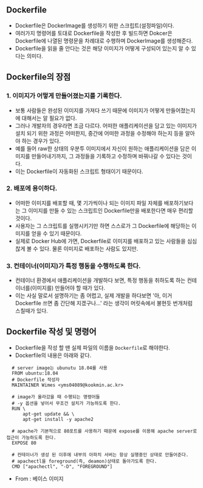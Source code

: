 ## Dockerfile
- Dockerfile은 DockerImage를 생성하기 위한 스크립트(설정파일)이다.
- 여러가지 명령어를 토대로 Dockerfile을 작성한 후 빌드하면 Dokcer은 Dockerfile에 나열된 명령문을 차례대로 수행하며 DockerImage를 생성해준다.
- Dockerfile을 읽을 줄 안다는 것은 해당 이미지가 어떻게 구성되어 있는지 알 수 있다는 의미다.

## Dockerfile의 장점
### 1. 이미지가 어떻게 만들어졌는지를 기록한다.
- 보통 사람들은 완성된 이미지를 가져다 쓰기 때문에 이미지가 어떻게 만들어졌는지에 대해서는 알 필요가 없다.
- 그러나 개발자의 경우라면 조금 다르다. 어떠한 애플리케이션을 담고 있는 이미지가 설치 되기 위한 과정은 어떠한지, 중간에 어떠한 과정을 수정해야 하는지 등을 알아야 하는 경우가 있다.
- 예를 들어 raw한 상태의 우분투 이미지에서 자신이 원하는 애플리케이션을 담은 이미지를 만들어내기까지, 그 과정들을 기록하고 수정하며 바꿔나갈 수 있다는 것이다.
- 이는 Dockerfile이 자동화된 스크립트 형태이기 때문이다.

### 2. 배포에 용이하다.
- 어떠한 이미지를 배포할 때, 몇 기가씩이나 되는 이미지 파일 자체를 배포하기보다는 그 이미지를 만들 수 있는 스크립트인 Dockerfile만을 배포한다면 매우 편리할 것이다.
- 사용자는 그 스크립트를 실행시키기만 하면 스스로가 그 Dockerfile에 해당하는 이미지를 얻을 수 있기 때문이다.
- 실제로 Docker Hub에 가면, Dockerfile로 이미지를 배포하고 있는 사람들을 심심찮게 볼 수 있다. 물론 이미지로 배포하는 사람도 있지만.
 
### 3. 컨테이너(이미지)가 특정 행동을 수행하도록 한다.
- 컨테이너 환경에서 애플리케이션을 개발하다 보면, 특정 행동을 취하도록 하는 컨테이너를(이미지를) 만들어야 할 때가 있다.
- 이는 사실 말로서 설명하기는 좀 어렵고, 실제 개발을 하다보면 '아, 이거 Dockerfile 쓰면 좀 간단해 지겠구나...' 라는 생각이 머릿속에서 불현듯 번개처럼 스칠때가 있다.

## Dockerfile 작성 및 명령어

- Dockerfile을 작성 할 땐 실제 파일의 이름을 `Dockerfile`로 해야한다.
- Dockerfile의 내용은 아래와 같다.

```
  # server image는 ubunutu 18.04를 사용
  FROM ubuntu:18.04 
  # Dockerfile 작성자
  MAINTAINER Wimes <yms04089@kookmin.ac.kr> 

  # image가 올라갔을 때 수행되는 명령어들
  # -y 옵션을 넣어서 무조건 설치가 가능하도록 한다.
  RUN \
      apt-get update && \
      apt-get install -y apache2

  # apache가 기본적으로 80포트를 사용하기 때문에 expose를 이용해 apache server로 접근이 가능하도록 한다.
  EXPOSE 80 

  # 컨테이너가 생성 된 이후에 내부의 아파치 서버는 항상 실행중인 상태로 만들어준다.
  # apachectl을 foreground(즉, deamon)상태로 돌아가도록 한다.
  CMD ["apachectl", "-D", "FOREGROUND"]
  ```
  
- From : 베이스 이미지
